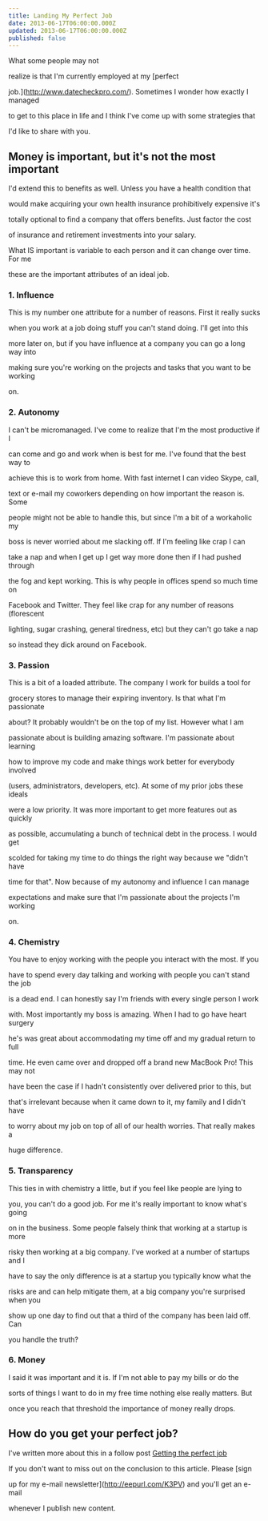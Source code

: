 ```yaml
---
title: Landing My Perfect Job
date: 2013-06-17T06:00:00.000Z
updated: 2013-06-17T06:00:00.000Z
published: false
---
```


What some people may not

realize is that I'm currently employed at my [perfect

job.](http://www.datecheckpro.com/).  Sometimes I wonder how exactly I managed

to get to this place in life and I think I've come up with some strategies that

I'd like to share with you.

## Money is important, but it's not the most important

I'd extend this to benefits as well.  Unless you have a health condition that

would make acquiring your own health insurance prohibitively expensive it's

totally optional to find a company that offers benefits.  Just factor the cost

of insurance and retirement investments into your salary.

What IS important is variable to each person and it can change over time. For me

these are the important attributes of an ideal job.

### 1. Influence

This is my number one attribute for a number of reasons.  First it really sucks

when you work at a job doing stuff you can't stand doing.  I'll get into this

more later on, but if you have influence at a company you can go a long way into

making sure you're working on the projects and tasks that you want to be working

on.

### 2. Autonomy

I can't be micromanaged.  I've come to realize that I'm the most productive if I

can come and go and work when is best for me.  I've found that the best way to

achieve this is to work from home.  With fast internet I can video Skype, call,

text or e-mail my coworkers depending on how important the reason is.  Some

people might not be able to handle this, but since I'm a bit of a workaholic my

boss is never worried about me slacking off.  If I'm feeling like crap I can

take a nap and when I get up I get way more done then if I had pushed through

the fog and kept working.  This is why people in offices spend so much time on

Facebook and Twitter.  They feel like crap for any number of reasons (florescent

lighting, sugar crashing, general tiredness, etc) but they can't go take a nap

so instead they dick around on Facebook.

### 3. Passion

This is a bit of a loaded attribute.  The company I work for builds a tool for

grocery stores to manage their expiring inventory.  Is that what I'm passionate

about?  It probably wouldn't be on the top of my list.  However what I am

passionate about is building amazing software.  I'm passionate about learning

how to improve my code and make things work better for everybody involved

(users, administrators, developers, etc).  At some of my prior jobs these ideals

were a low priority.  It was more important to get more features out as quickly

as possible, accumulating a bunch of technical debt in the process.  I would get

scolded for taking my time to do things the right way because we "didn't have

time for that".  Now because of my autonomy and influence I can manage

expectations and make sure that I'm passionate about the projects I'm working

on.

### 4. Chemistry

You have to enjoy working with the people you interact with the most.  If you

have to spend every day talking and working with people you can't stand the job

is a dead end.  I can honestly say I'm friends with every single person I work

with.  Most importantly my boss is amazing. When I had to go have heart surgery

he's was great about accommodating my time off and my gradual return to full

time.  He even came over and dropped off a brand new MacBook Pro!  This may not

have been the case if I hadn't consistently over delivered prior to this, but

that's irrelevant because when it came down to it, my family and I didn't have

to worry about my job on top of all of our health worries.  That really makes a

huge difference.

### 5. Transparency

This ties in with chemistry a little, but if you feel like people are lying to

you, you can't do a good job.  For me it's really important to know what's going

on in the business.  Some people falsely think that working at a startup is more

risky then working at a big company.  I've worked at a number of startups and I

have to say the only difference is at a startup you typically know what the

risks are and can help mitigate them, at a big company you're surprised when you

show up one day to find out that a third of the company has been laid off. Can

you handle the truth?

### 6. Money

I said it was important and it is.  If I'm not able to pay my bills or do the

sorts of things I want to do in my free time nothing else really matters.  But

once you reach that threshold the importance of money really drops.

## How do you get your perfect job?

I've written more about this in a follow post [Getting the perfect job](/getting-the-perfect-job/)

If you don't want to miss out on the conclusion to this article.  Please [sign

up for my e-mail newsletter](http://eepurl.com/K3PV) and you'll get an e-mail

whenever I publish new content.

